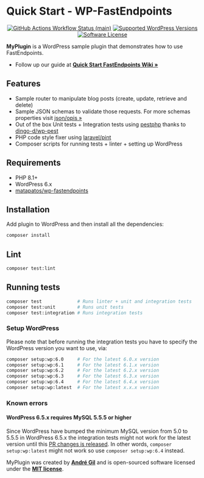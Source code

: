 # Quick Start - WP-FastEndpoints

<p align="center">
    <a href="https://github.com/matapatos/wp-fastendpoints-my-plugin/actions"><img alt="GitHub Actions Workflow Status (main)" src="https://img.shields.io/github/actions/workflow/status/matapatos/wp-fastendpoints-my-plugin/tests.yml"></a>
    <a href="https://packagist.org/packages/matapatos/wp-fastendpoints"><img alt="Supported WordPress Versions" src="https://img.shields.io/badge/6.x-versions?logo=wordpress&label=versions"></a>
    <a href="https://packagist.org/packages/matapatos/wp-fastendpoints"><img alt="Software License" src="https://img.shields.io/packagist/l/matapatos/wp-fastendpoints"></a>
</p>

**MyPlugin** is a WordPress sample plugin that demonstrates how to use FastEndpoints.

- Follow up our guide at **[Quick Start FastEndpoints Wiki »](https://github.com/attributes-php/wp-fastendpoints/wiki/Quick-start)**

## Features

- Sample router to manipulate blog posts (create, update, retrieve and delete)
- Sample JSON schemas to validate those requests. For more schemas properties visit [json/opis »](https://opis.io/json-schema/2.x/)
- Out of the box Unit tests + Integration tests using [pestphp](https://pestphp.com/) thanks to [dingo-d/wp-pest](https://github.com/dingo-d/wp-pest)
- PHP code style fixer using [laravel/pint](https://github.com/laravel/pint)
- Composer scripts for running tests + linter + setting up WordPress

## Requirements

- PHP 8.1+
- WordPress 6.x
- [matapatos/wp-fastendpoints](https://packagist.org/packages/matapatos/wp-fastendpoints)

## Installation

Add plugin to WordPress and then install all the dependencies:

```bash
composer install
```

## Lint

```bash
composer test:lint
```

## Running tests

```bash
composer test             # Runs linter + unit and integration tests
composer test:unit        # Runs unit tests
composer test:integration # Runs integration tests
```

### Setup WordPress

Please note that before running the integration tests you have to specify the WordPress
version you want to use, via:

```bash
composer setup:wp:6.0     # For the latest 6.0.x version
composer setup:wp:6.1     # For the latest 6.1.x version
composer setup:wp:6.2     # For the latest 6.2.x version
composer setup:wp:6.3     # For the latest 6.3.x version
composer setup:wp:6.4     # For the latest 6.4.x version
composer setup:wp:latest  # For the latest x.x.x version
```

### Known errors

#### WordPress 6.5.x requires MySQL 5.5.5 or higher

Since WordPress have bumped the minimum MySQL version from 5.0 to 5.5.5 in WordPress
6.5.x the integration tests might not work for the latest version until
this [PR changes is released](https://github.com/aaemnnosttv/wp-sqlite-db/pull/61).
In other words, `composer setup:wp:latest` might not work so use `composer setup:wp:6.4`
instead. 

MyPlugin was created by **[André Gil](https://www.linkedin.com/in/andre-gil/)** and is open-sourced software licensed under the **[MIT license](https://opensource.org/licenses/MIT)**.
